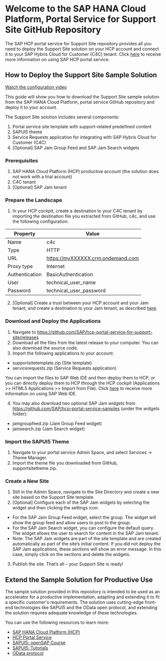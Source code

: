 # Welcome to the SAP HANA Cloud Platform, Portal Service for Support Site GitHub Repository

The SAP HCP portal service for Support Site repository provides all you need to deploy the Support Site solution on your HCP account and connect it to your SAP Hybris Cloud for Customer (C4C) tenant. Click [here](https://hcp.sap.com/capabilities/ux/cloud-portal.html) to receive more information on using SAP HCP portal service.

## How to Deploy the Support Site Sample Solution

[Watch the configuration video](https://youtu.be/wikqPJQ_LKY)

This guide will show you how to download the Support Site sample solution from the SAP HANA Cloud Platform, portal service GitHub repository and deploy it to your account.

The Support Site solution includes several components:

1. Portal service site template with support-related predefined content
2. SAPUI5 theme
3. Service Requests application for integrating with SAP Hybris Cloud for Customer (C4C)
4. [Optional] SAP Jam Group Feed and SAP Jam Search widgets 

### Prerequisites

1. SAP HANA Cloud Platform (HCP) productive account (the solution does not work with a trial account)
2. C4C tenant
3. [Optional] SAP Jam tenant

### Prepare the Landscape

1. In your HCP cockpit, create a destination to your C4C tenant by importing the destination file you extracted from GitHub, c4c, and use the following configuration:
  
  Property | Value
  --- | ---
  Name | c4c
  Type | HTTP
  URL | https://myXXXXXX.crm.ondemand.com
  Proxy type | Internet
  Authentication | BasicAuthentication
  User | technical_user_name
  Password | technical_user_password

2. [Optional] Create a trust between your HCP account and your Jam tenant, and create a destination to your Jam tenant, as described [here](http://help.sap.com/download/documentation/sapjam/developer/index.html#hcp/concepts/ADVANCED_TOPICS-API_integrate_features_data.html).

### Download and Deploy the Applications

1. Navigate to https://github.com/SAP/hcp-portal-service-for-support-site/releases
2. Download all the files from the latest release to your computer. You can also download the source code.
3. Import the following applications to your account:
 * supportsitetemplate.zip (Site template)
 * servicerequests.zip (Service Requests application)

  You can import the files to SAP Web IDE and then deploy them to HCP, or you can directly deploy them to HCP through the HCP cockpit (Applications >> HTML5 Applications >> Import from File). Click [here](https://help.hana.ondemand.com/webide/frameset.htm?344e8c91e33b4ae8b4032709c45776a3.html) to receive more information on using SAP Web IDE.
  
4. You may also download two optional SAP Jam widgets from https://github.com/SAP/hcp-portal-service-samples (under the widgets folder):
 * jamgroupfeed.zip (Jam Group Feed widget)
 * jamsearch.zip (Jam Search widget)

### Import the SAPUI5 Theme

1. Navigate to your portal service Admin Space, and select Services -> Theme Manager.
2. Import the theme file you downloaded from GitHub, supportsitetheme.zip.

### Create a New Site

1. Still in the Admin Space, navigate to the Site Directory and create a new site based on the Support Site template.
2. [Optional] Configure each of the SAP Jam widgets by selecting the widget and then clicking the settings icon. 
 * For the SAP Jam Group Feed widget, select the group. The widget will show the group feed and allow users to post to the group. 
 * For the SAP Jam Search widget, you can configure the default query. The widget allows the user to search for content in the SAP Jam tenant.
 * Note: The SAP Jam widgets are part of the site template and are created automatically as part of the site’s initial content. If you did not deploy the SAP Jam applications, these sections will show an error message. In this case, simply click on the sections and delete the widgets.
3. Publish the site. That’s all – your Support Site is ready!

## Extend the Sample Solution for Productive Use

The sample solution provided in this repository is intended to be used as an accelerator for a productive implementation, adapting and extending it to fit a specific customer's requirements. The solution uses cutting-edge front-end technologies like SAPUI5 and the OData open protocol, and extending the solution requires adequate knowledge of these technologies.

You can use the following resources to learn more:
* [SAP HANA Cloud Platform (HCP)](https://hcp.sap.com/developers.html)
* [HCP Portal Service](https://help.hana.ondemand.com/cloud_portal/frameset.htm)
* [SAPUI5: openSAP Course](https://open.sap.com/courses/ui51)
* [SAPUI5: Tutorials](https://sapui5.hana.ondemand.com/)
* [OData protocol](http://www.odata.org/)
